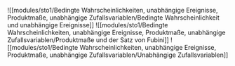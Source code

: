 ![[modules/sto1/Bedingte Wahrscheinlichkeiten, unabhängige Ereignisse, Produktmaße, unabhängige Zufallsvariablen/Bedingte Wahrscheinlichkeit und unabhängige Ereignisse]]
![[modules/sto1/Bedingte Wahrscheinlichkeiten, unabhängige Ereignisse, Produktmaße, unabhängige Zufallsvariablen/Produktmaße und der Satz von Fubini]]
![[modules/sto1/Bedingte Wahrscheinlichkeiten, unabhängige Ereignisse, Produktmaße, unabhängige Zufallsvariablen/Unabhängige Zufallsvariablen]]